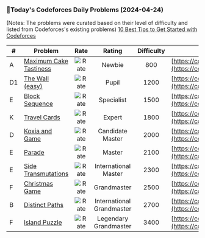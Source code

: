 ### 🌟Today's Codeforces Daily Problems (2024-04-24)
(Notes: The problems were curated based on their level of difficulty and listed from Codeforces's existing problems)
[10 Best Tips to Get Started with Codeforces](https://github.com/ika9810/Codeforces-Daily-Problems/blob/main/10%20Best%20Tips%20to%20Get%20Started%20with%20Codeforces.md)

| # | Problem | Rate| Rating | Difficulty | Contest |
|---| ----- | :--------: | :----------: | :----------: | ---------- |
|A|[Maximum Cake Tastiness](https://codeforces.com/contest/1654/problem/A)|![Rate](https://img.shields.io/badge/Newbie-800-lightgrey)|Newbie|800|[https://codeforces.com/contest/1654](https://codeforces.com/contest/1654)|
|D1|[The Wall (easy)](https://codeforces.com/contest/690/problem/D1)|![Rate](https://img.shields.io/badge/Pupil-1200-brightgreen)|Pupil|1200|[https://codeforces.com/contest/690](https://codeforces.com/contest/690)|
|E|[Block Sequence](https://codeforces.com/contest/1881/problem/E)|![Rate](https://img.shields.io/badge/Specialist-1500-9cf)|Specialist|1500|[https://codeforces.com/contest/1881](https://codeforces.com/contest/1881)|
|K|[Travel Cards](https://codeforces.com/contest/847/problem/K)|![Rate](https://img.shields.io/badge/Expert-1800-blue)|Expert|1800|[https://codeforces.com/contest/847](https://codeforces.com/contest/847)|
|D|[Koxia and Game](https://codeforces.com/contest/1770/problem/D)|![Rate](https://img.shields.io/badge/Candidate%20Master-2000-blueviolet)|Candidate Master|2000|[https://codeforces.com/contest/1770](https://codeforces.com/contest/1770)|
|E|[Parade](https://codeforces.com/contest/35/problem/E)|![Rate](https://img.shields.io/badge/Master-2100-orange)|Master|2100|[https://codeforces.com/contest/35](https://codeforces.com/contest/35)|
|E|[Side Transmutations](https://codeforces.com/contest/1065/problem/E)|![Rate](https://img.shields.io/badge/International%20Master-2300-orange)|International Master|2300|[https://codeforces.com/contest/1065](https://codeforces.com/contest/1065)|
|F|[Christmas Game](https://codeforces.com/contest/1498/problem/F)|![Rate](https://img.shields.io/badge/Grandmaster-2500-red)|Grandmaster|2500|[https://codeforces.com/contest/1498](https://codeforces.com/contest/1498)|
|B|[Distinct Paths](https://codeforces.com/contest/293/problem/B)|![Rate](https://img.shields.io/badge/International%20Grandmaster-2700-red)|International Grandmaster|2700|[https://codeforces.com/contest/293](https://codeforces.com/contest/293)|
|F|[Island Puzzle](https://codeforces.com/contest/627/problem/F)|![Rate](https://img.shields.io/badge/Legendary%20Grandmaster-3400-red)|Legendary Grandmaster|3400|[https://codeforces.com/contest/627](https://codeforces.com/contest/627)|
